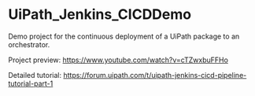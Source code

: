 # UiPath_Jenkins_CICDDemo

Demo project for the continuous deployment of a UiPath package to an orchestrator. 

Project preview: https://www.youtube.com/watch?v=cTZwxbuFFHo

Detailed tutorial: https://forum.uipath.com/t/uipath-jenkins-cicd-pipeline-tutorial-part-1
